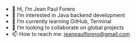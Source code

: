 - 👋 Hi, I’m Jean Paul Forero
- 👀 I’m interested in Java backend development
- 🌱 I’m currently learning GitHub, Terminal
- 💞️ I’m looking to collaborate on global projects
- 📫 How to reach me: jeanpaulforero@gmail.com
